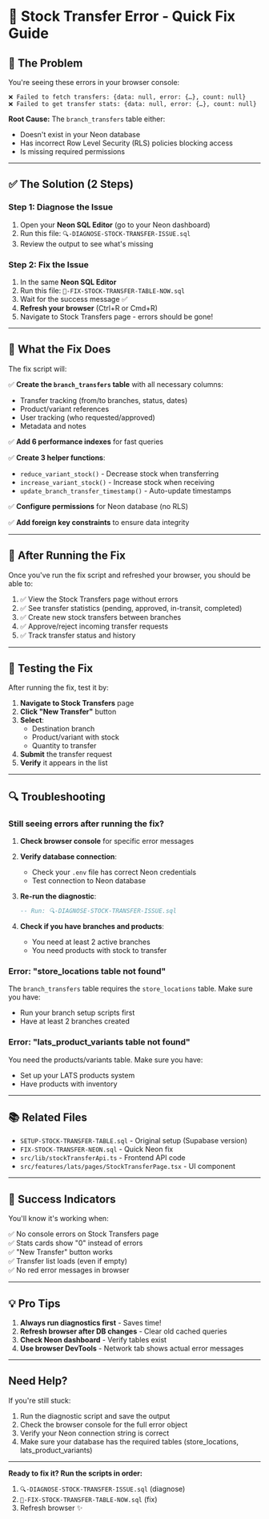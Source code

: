 # 🔧 Stock Transfer Error - Quick Fix Guide

## 🚨 The Problem

You're seeing these errors in your browser console:
```
❌ Failed to fetch transfers: {data: null, error: {…}, count: null}
❌ Failed to get transfer stats: {data: null, error: {…}, count: null}
```

**Root Cause:** The `branch_transfers` table either:
- Doesn't exist in your Neon database
- Has incorrect Row Level Security (RLS) policies blocking access
- Is missing required permissions

---

## ✅ The Solution (2 Steps)

### Step 1: Diagnose the Issue

1. Open your **Neon SQL Editor** (go to your Neon dashboard)
2. Run this file: `🔍-DIAGNOSE-STOCK-TRANSFER-ISSUE.sql`
3. Review the output to see what's missing

### Step 2: Fix the Issue

1. In the same **Neon SQL Editor**
2. Run this file: `🔧-FIX-STOCK-TRANSFER-TABLE-NOW.sql`
3. Wait for the success message ✅
4. **Refresh your browser** (Ctrl+R or Cmd+R)
5. Navigate to Stock Transfers page - errors should be gone!

---

## 📝 What the Fix Does

The fix script will:

✅ **Create the `branch_transfers` table** with all necessary columns:
- Transfer tracking (from/to branches, status, dates)
- Product/variant references
- User tracking (who requested/approved)
- Metadata and notes

✅ **Add 6 performance indexes** for fast queries

✅ **Create 3 helper functions**:
- `reduce_variant_stock()` - Decrease stock when transferring
- `increase_variant_stock()` - Increase stock when receiving
- `update_branch_transfer_timestamp()` - Auto-update timestamps

✅ **Configure permissions** for Neon database (no RLS)

✅ **Add foreign key constraints** to ensure data integrity

---

## 🎯 After Running the Fix

Once you've run the fix script and refreshed your browser, you should be able to:

1. ✅ View the Stock Transfers page without errors
2. ✅ See transfer statistics (pending, approved, in-transit, completed)
3. ✅ Create new stock transfers between branches
4. ✅ Approve/reject incoming transfer requests
5. ✅ Track transfer status and history

---

## 🧪 Testing the Fix

After running the fix, test it by:

1. **Navigate to Stock Transfers** page
2. **Click "New Transfer"** button
3. **Select**:
   - Destination branch
   - Product/variant with stock
   - Quantity to transfer
4. **Submit** the transfer request
5. **Verify** it appears in the list

---

## 🔍 Troubleshooting

### Still seeing errors after running the fix?

1. **Check browser console** for specific error messages
2. **Verify database connection**:
   - Check your `.env` file has correct Neon credentials
   - Test connection to Neon database
   
3. **Re-run the diagnostic**:
   ```sql
   -- Run: 🔍-DIAGNOSE-STOCK-TRANSFER-ISSUE.sql
   ```
   
4. **Check if you have branches and products**:
   - You need at least 2 active branches
   - You need products with stock to transfer

### Error: "store_locations table not found"

The `branch_transfers` table requires the `store_locations` table. Make sure you have:
- Run your branch setup scripts first
- Have at least 2 branches created

### Error: "lats_product_variants table not found"

You need the products/variants table. Make sure you have:
- Set up your LATS products system
- Have products with inventory

---

## 📚 Related Files

- `SETUP-STOCK-TRANSFER-TABLE.sql` - Original setup (Supabase version)
- `FIX-STOCK-TRANSFER-NEON.sql` - Quick Neon fix
- `src/lib/stockTransferApi.ts` - Frontend API code
- `src/features/lats/pages/StockTransferPage.tsx` - UI component

---

## 🎉 Success Indicators

You'll know it's working when:

✅ No console errors on Stock Transfers page  
✅ Stats cards show "0" instead of errors  
✅ "New Transfer" button works  
✅ Transfer list loads (even if empty)  
✅ No red error messages in browser  

---

## 💡 Pro Tips

1. **Always run diagnostics first** - Saves time!
2. **Refresh browser after DB changes** - Clear old cached queries
3. **Check Neon dashboard** - Verify tables exist
4. **Use browser DevTools** - Network tab shows actual error messages

---

## Need Help?

If you're still stuck:

1. Run the diagnostic script and save the output
2. Check the browser console for the full error object
3. Verify your Neon connection string is correct
4. Make sure your database has the required tables (store_locations, lats_product_variants)

---

**Ready to fix it? Run the scripts in order:**

1. `🔍-DIAGNOSE-STOCK-TRANSFER-ISSUE.sql` (diagnose)
2. `🔧-FIX-STOCK-TRANSFER-TABLE-NOW.sql` (fix)
3. Refresh browser ✨

